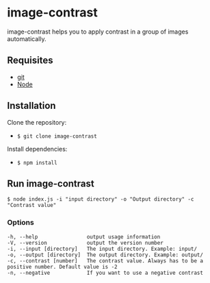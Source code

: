 # image-contrast

image-contrast helps you to apply contrast in a group of images automatically.

## Requisites
- [git](https://git-scm.com/book/en/v2/Getting-Started-Installing-Git)
- [Node](https://nodejs.org/en/download/)

## Installation

Clone the repository:
- `$ git clone image-contrast`

Install dependencies:
- `$ npm install`

## Run image-contrast

`$ node index.js -i "input directory" -o "Output directory" -c "Contrast value"`

### Options

    -h, --help                output usage information
    -V, --version             output the version number
    -i, --input [directory]   The input directory. Example: input/
    -o, --output [directory]  The output directory. Example: output/
    -c, --contrast [number]   The contrast value. Always has to be a positive number. Default value is -2
    -n, --negative            If you want to use a negative contrast
